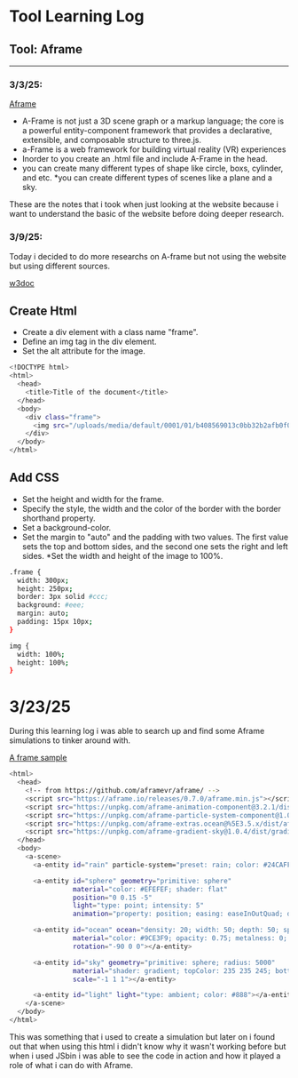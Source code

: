 # Tool Learning Log

## Tool: Aframe

---

### 3/3/25:

<a href="https://aframe.io/" >Aframe</a>

* A-Frame is not just a 3D scene graph or a markup language; the core is a powerful entity-component framework that provides a declarative, extensible, and composable structure to three.js.
* a-Frame is a web framework for building virtual reality (VR) experiences
* Inorder to you create an .html file and include A-Frame in the head.
* you can create many different types of shape like circle, boxs, cylinder, and etc.
*you can create different types of scenes like a plane and a sky.
<p>These are the notes that i took when just looking at the website because i want to understand the basic of the website before doing deeper research. </p>

### 3/9/25:
<p>Today i decided to do more researchs on A-frame but not using the website but using different sources.</p>
<a href="https://www.w3docs.com/snippets/css/how-to-add-a-frame-around-an-image.html" >w3doc</a>

<h2>Create Html</h2>

* Create a div element with a class name "frame".
* Define an img tag in the div element.
* Set the alt attribute for the image.

```bash
<!DOCTYPE html>
<html>
  <head>
    <title>Title of the document</title>
  </head>
  <body>
    <div class="frame">
      <img src="/uploads/media/default/0001/01/b408569013c0bb32b2afb0f0d45e93e982347951.jpeg" alt="Nature">
    </div>
  </body>
</html>
```
<h2>Add CSS</h2>

* Set the height and width for the frame.
* Specify the style, the width and the color of the border with the border shorthand property.
* Set a background-color.
* Set the margin to "auto" and the padding with two values. The first value sets the top and bottom sides, and the second one sets the right and left sides.
*Set the width and height of the image to 100%.

```bash
.frame {
  width: 300px;
  height: 250px;
  border: 3px solid #ccc;
  background: #eee;
  margin: auto;
  padding: 15px 10px;
}

img {
  width: 100%;
  height: 100%;
}
```
<h1>3/23/25</h1>
<p>During this learning log i was able to search up and find some Aframe simulations to tinker around with.</p>
<a href= "https://codepen.io/tmd45/pen/OEVowY">A frame sample</a>

```bash
<html>
  <head>
    <!-- from https://github.com/aframevr/aframe/ -->
    <script src="https://aframe.io/releases/0.7.0/aframe.min.js"></script>
    <script src="https://unpkg.com/aframe-animation-component@3.2.1/dist/aframe-animation-component.min.js"></script>
    <script src="https://unpkg.com/aframe-particle-system-component@1.0.x/dist/aframe-particle-system-component.min.js"></script>
    <script src="https://unpkg.com/aframe-extras.ocean@%5E3.5.x/dist/aframe-extras.ocean.min.js"></script>
    <script src="https://unpkg.com/aframe-gradient-sky@1.0.4/dist/gradientsky.min.js"></script>
  </head>
  <body>
    <a-scene>
      <a-entity id="rain" particle-system="preset: rain; color: #24CAFF; particleCount: 5000"></a-entity>

      <a-entity id="sphere" geometry="primitive: sphere"
                material="color: #EFEFEF; shader: flat"
                position="0 0.15 -5"
                light="type: point; intensity: 5"
                animation="property: position; easing: easeInOutQuad; dir: alternate; dur: 1000; to: 0 -0.10 -5; loop: true"></a-entity>

      <a-entity id="ocean" ocean="density: 20; width: 50; depth: 50; speed: 4"
                material="color: #9CE3F9; opacity: 0.75; metalness: 0; roughness: 1"
                rotation="-90 0 0"></a-entity>

      <a-entity id="sky" geometry="primitive: sphere; radius: 5000"
                material="shader: gradient; topColor: 235 235 245; bottomColor: 185 185 210"
                scale="-1 1 1"></a-entity>

      <a-entity id="light" light="type: ambient; color: #888"></a-entity>
    </a-scene>
  </body>
</html>
```
<p>This was something that i used to create a simulation but later on i found out that when using this html i didn't know why it wasn't working before but when i used JSbin i was able to see the code in action and how it played a role of what i can do with Aframe.</p>
<!-- 
* Links you used today (websites, videos, etc)
* Things you tried, progress you made, etc
* Challenges, a-ha moments, etc
* Questions you still have
* What you're going to try next
-->
